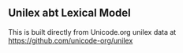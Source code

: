 Unilex abt Lexical Model
----------------------

This is built directly from Unicode.org unilex data at
https://github.com/unicode-org/unilex

